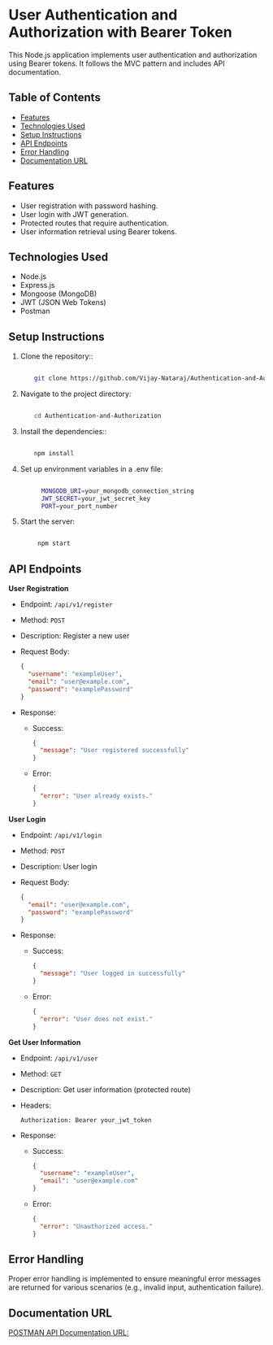 # User Authentication and Authorization with Bearer Token

This Node.js application implements user authentication and authorization using Bearer tokens. It follows the MVC pattern and includes API documentation.

## Table of Contents

- [Features](#features)
- [Technologies Used](#technologies-used)
- [Setup Instructions](#setup-Instructions)
- [API Endpoints](#api-endpoints)
- [Error Handling](#error-handling)
- [Documentation URL](#documentation-url)

## Features

- User registration with password hashing.
- User login with JWT generation.
- Protected routes that require authentication.
- User information retrieval using Bearer tokens.

## Technologies Used

- Node.js
- Express.js
- Mongoose (MongoDB)
- JWT (JSON Web Tokens)
- Postman

## Setup Instructions

1. Clone the repository::

```bash

       git clone https://github.com/Vijay-Nataraj/Authentication-and-Authorization.git

```

2. Navigate to the project directory:

```bash

       cd Authentication-and-Authorization

```

3. Install the dependencies::

```bash

       npm install

```

4. Set up environment variables in a .env file:

```bash

         MONGODB_URI=your_mongodb_connection_string
         JWT_SECRET=your_jwt_secret_key
         PORT=your_port_number

```

5. Start the server:

```bash

        npm start

```

## API Endpoints

**User Registration**

- Endpoint: `/api/v1/register`

- Method: `POST`

- Description: Register a new user

- Request Body:

  ```json
  {
    "username": "exampleUser",
    "email": "user@example.com",
    "password": "examplePassword"
  }
  ```

- Response:

  - Success:

    ```json
    {
      "message": "User registered successfully"
    }
    ```

  - Error:

    ```json
    {
      "error": "User already exists."
    }
    ```

**User Login**

- Endpoint: `/api/v1/login`

- Method: `POST`

- Description: User login

- Request Body:

  ```json
  {
    "email": "user@example.com",
    "password": "examplePassword"
  }
  ```

- Response:

  - Success:

    ```json
    {
      "message": "User logged in successfully"
    }
    ```

  - Error:

    ```json
    {
      "error": "User does not exist."
    }
    ```

**Get User Information**

- Endpoint: `/api/v1/user`

- Method: `GET`

- Description: Get user information (protected route)

- Headers:

  ```plaintext
  Authorization: Bearer your_jwt_token

  ```

- Response:

  - Success:

    ```json
    {
      "username": "exampleUser",
      "email": "user@example.com"
    }
    ```

  - Error:

    ```json
    {
      "error": "Unauthorized access."
    }
    ```

## Error Handling

Proper error handling is implemented to ensure meaningful error messages are returned for various scenarios (e.g., invalid input, authentication failure).

## Documentation URL

[POSTMAN API Documentation URL: ]()
